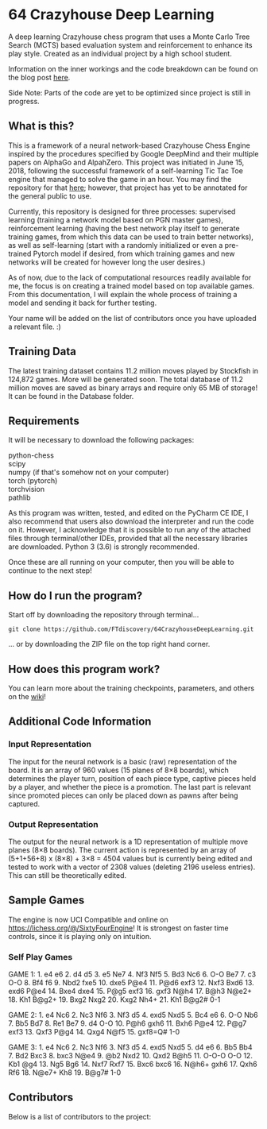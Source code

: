 # 64 Crazyhouse Deep Learning
A deep learning Crazyhouse chess program that uses a Monte Carlo Tree Search (MCTS) based evaluation system and reinforcement to enhance its play style. Created as an individual project by a high school student.

Information on the inner workings and the code breakdown can be found on the blog post [here](https://ftlearning.wordpress.com/2018/08/13/64-a-crazyhouse-learning-project/). 

Side Note: Parts of the code are yet to be optimized since project is still in progress.


## What is this?

This is a framework of a neural network-based Crazyhouse Chess Engine inspired by the procedures specified by Google DeepMind and their multiple papers on AlphaGo and AlpahZero. This project was initiated in June 15, 2018, following the successful framework of a self-learning Tic Tac Toe engine that managed to solve the game in an hour. You may find the repository for that [here](https://github.com/FTdiscovery/GOMCTS); however, that project has yet to be annotated for the general public to use. 

Currently, this repository is designed for three processes: supervised learning (training a network model based on PGN master games), reinforcement learning (having the best network play itself to generate training games, from which this data can be used to train better networks), as well as self-learning (start with a randomly initialized or even a pre-trained Pytorch model if desired, from which training games and new networks will be created for however long the user desires.)

As of now, due to the lack of computational resources readily available for me, the focus is on creating a trained model based on top available games. From this documentation, I will explain the whole process of training a model and sending it back for further testing. 

Your name will be added on the list of contributors once you have uploaded a relevant file. :)

## Training Data

The latest training dataset contains 11.2 million moves played by Stockfish in 124,872 games. More will be generated soon. The total database of 11.2 million moves are saved as binary arrays and require only 65 MB of storage! It can be found in the Database folder.

## Requirements

It will be necessary to download the following packages:

python-chess <br>
scipy <br>
numpy (if that's somehow not on your computer) <br>
torch (pytorch) <br>
torchvision <br>
pathlib <br>

As this program was written, tested, and edited on the PyCharm CE IDE, I also recommend that users also download the interpreter and run the code on it. However, I acknowledge that it is possible to run any of the attached files through terminal/other IDEs, provided that all the necessary libraries are downloaded. Python 3 (3.6) is strongly recommended.


Once these are all running on your computer, then you will be able to continue to the next step!

## How do I run the program?

Start off by downloading the repository through terminal...

    git clone https://github.com/FTdiscovery/64CrazyhouseDeepLearning.git
    
... or by downloading the ZIP file on the top right hand corner.

## How does this program work?

You can learn more about the training checkpoints, parameters, and others on the [wiki](https://github.com/FTdiscovery/64CrazyhouseDeepLearning/wiki)!

## Additional Code Information

### Input Representation
The input for the neural network is a basic (raw) representation of the board. It is an array of 960 values (15 planes of 8×8 boards), which determines the player turn, position of each piece type, captive pieces held by a player, and whether the piece is a promotion. The last part is relevant since promoted pieces can only be placed down as pawns after being captured.

### Output Representation
The output for the neural network is a 1D representation of multiple move planes (8×8 boards). The current action is represented by an array of (5+1+56+8) x (8×8) + 3×8 = 4504 values but is currently being edited and tested to work with a vector of 2308 values (deleting 2196 useless entries). This can still be theoretically edited.

## Sample Games

The engine is now UCI Compatible and online on https://lichess.org/@/SixtyFourEngine! It is strongest on faster time controls, since it is playing only on intuition.

### Self Play Games


GAME 1: 1. e4 e6 2. d4 d5 3. e5 Ne7 4. Nf3 Nf5 5. Bd3 Nc6 6. O-O Be7 7. c3 O-O 8. Bf4 f6 9. Nbd2 fxe5 10. dxe5 P@e4 11. P@d6 exf3 12. Nxf3 Bxd6 13. exd6 P@e4 14. Bxe4 dxe4 15. P@g5 exf3 16. gxf3 N@h4 17. B@h3 N@e2+ 18. Kh1 B@g2+ 19. Bxg2 Nxg2 20. Kxg2 Nh4+ 21. Kh1 B@g2# 0-1


GAME 2: 1. e4 Nc6 2. Nc3 Nf6 3. Nf3 d5 4. exd5 Nxd5 5. Bc4 e6 6. O-O Nb6 7. Bb5 Bd7 8. Re1 Be7 9. d4 O-O 10. P@h6 gxh6 11. Bxh6 P@e4 12. P@g7 exf3 13. Qxf3 P@g4 14. Qxg4 N@f5 15. gxf8=Q# 1-0


GAME 3: 1. e4 Nc6 2. Nc3 Nf6 3. Nf3 d5 4. exd5 Nxd5 5. d4 e6 6. Bb5 Bb4 7. Bd2 Bxc3 8. bxc3 N@e4 9. @b2 Nxd2 10. Qxd2 B@h5 11. O-O-O O-O 12. Kb1 @g4 13. Ng5 Bg6 14. Nxf7 Rxf7 15. Bxc6 bxc6 16. N@h6+ gxh6 17. Qxh6 Rf6 18. N@e7+ Kh8 19. B@g7# 1-0


## Contributors

Below is a list of contributors to the project:
